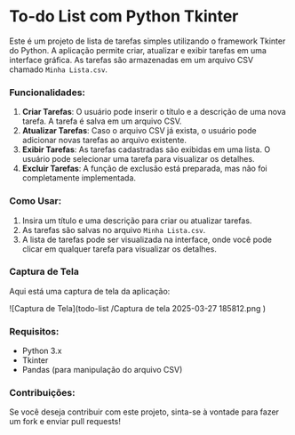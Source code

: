 # To-do List com Python Tkinter

Este é um projeto de lista de tarefas simples utilizando o framework Tkinter do Python. A aplicação permite criar, atualizar e exibir tarefas em uma interface gráfica. As tarefas são armazenadas em um arquivo CSV chamado `Minha Lista.csv`.

### Funcionalidades:

1. **Criar Tarefas**: O usuário pode inserir o título e a descrição de uma nova tarefa. A tarefa é salva em um arquivo CSV.
2. **Atualizar Tarefas**: Caso o arquivo CSV já exista, o usuário pode adicionar novas tarefas ao arquivo existente.
3. **Exibir Tarefas**: As tarefas cadastradas são exibidas em uma lista. O usuário pode selecionar uma tarefa para visualizar os detalhes.
4. **Excluir Tarefas**: A função de exclusão está preparada, mas não foi completamente implementada.

### Como Usar:
1. Insira um título e uma descrição para criar ou atualizar tarefas.
2. As tarefas são salvas no arquivo `Minha Lista.csv`.
3. A lista de tarefas pode ser visualizada na interface, onde você pode clicar em qualquer tarefa para visualizar os detalhes.

### Captura de Tela

Aqui está uma captura de tela da aplicação:

![Captura de Tela](todo-list
/Captura de tela 2025-03-27 185812.png
)

### Requisitos:
- Python 3.x
- Tkinter
- Pandas (para manipulação do arquivo CSV)

### Contribuições:
Se você deseja contribuir com este projeto, sinta-se à vontade para fazer um fork e enviar pull requests!
